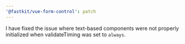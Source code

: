 ```yaml
---
'@fastkit/vue-form-control': patch
---
```


I have fixed the issue where text-based components were not properly initialized when validateTiming was set to `always`.
